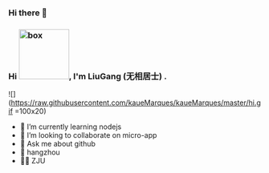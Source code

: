 ### Hi there 👋 
### Hi [![box](https://raw.githubusercontent.com/kaueMarques/kaueMarques/master/hi.gif)](https://raw.githubusercontent.com/kaueMarques/kaueMarques/master/hi.gif), I'm LiuGang (无相居士) .

![](https://raw.githubusercontent.com/kaueMarques/kaueMarques/master/hi.gif =100x20)

- 🌱 I’m currently learning nodejs
- 👯 I’m looking to collaborate on micro-app
- 💬 Ask me about github
- 📍 hangzhou
- 👨‍🎓 ZJU


<style>
    img[alt="box"]{
        width:100px;
    }
</style>
